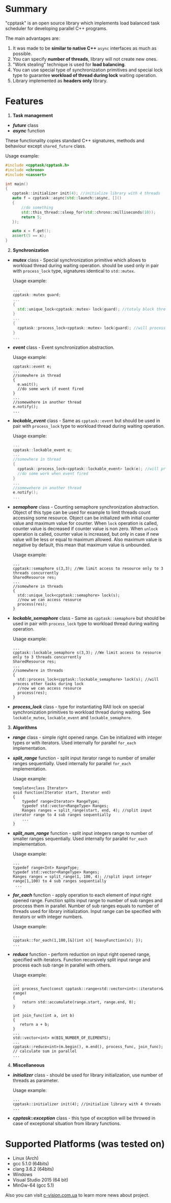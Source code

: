 # Summary

"cpptask" is an open source library which implements load balanced task scheduler for developing parallel C++ programs.

The main advantages are:

1. It was made to be **similar to native C++** `async` interfaces as much as possible.
2. You can specify **number of threads**, library will not create new ones.
3. "Work stealing" technique is used for **load balancing**.
4. You can use special type of synchronization primitives and special lock type to guarantee **workload of thread during lock** waiting operation.
5. Library implemented as **headers only** library.

# Features

1. **Task management**
 * ***future*** class
 * ***async*** function

 These functionality copies standard C++ signatures, methods and behaviour except `shared_future` class.

 Usage example:

 ```cpp
 #include <cpptask/cpptask.h>
 #include <chrono>
 #include <cassert>

 int main()
 {
    cpptask::initializer init(4); //initialize library with 4 threads
    auto f = cpptask::async(std::launch::async, []()
    {
        //do something
        std::this_thread::sleep_for(std::chrono::milliseconds(10));
        return 5;
    });

    auto x = f.get();
    assert(5 == x);
 }
 ```

2. **Synchronization**
 * ***mutex*** class - Special synchronization primitive which allows to workload thread during waiting operation. should be used only in pair with `process_lock` type, signatures identical to `std::mutex`.

    Usage example:

    ```cpp
    ...
    cpptask::mutex guard;
    ...
    {
      std::unique_lock<cpptask::mutex> lock(guard); //totaly block thread
    }
    ...
    {
      cpptask::process_lock<cpptask::mutex> lock(guard); //will process other tasks during lock
    }
    ...
    ```
 * ***event*** class - Event synchronization abstraction.

    Usage example:

    ```
    cpptask::event e;
    ...
    //somewhere in thread
    {
      e.wait();
      //do some work if event fired
    }
    ...
    //somewehere in another thread
    e.notify();
    ...
    ```

 * ***lockable_event*** class - Same as `cpptask::event` but should be used in pair with `process_lock` type to workload thread during waiting operation.

     Usage example:

     ```cpp
     ...
     cpptask::lockable_event e;
     ...
     //somewhere in thread
     {
       cpptask::process_lock<cpptask::lockable_event> lock(e); //will process other tasks during lock
       //do some work when event fired
     }
     ...
     //somewehere in another thread
     e.notify();
     ...
     ```
 * ***semaphore*** class - Counting semaphore synchronization abstraction. Object of this type can be used for example to limit threads count accessing some resource. Object can be initialized with initial counter value and maximum value for counter. When `lock` operation is called, counter value is decreased if counter value is non zero. When `unlock` operation is called, counter value is increased, but only in case if new value will be less or equal to maximum allowed. Also maximum value is negative by default, this mean that maximum value is unbounded.

     Usage example:

     ```
     ...
     cpptask::semaphore s(3,3); //We limit access to resource only to 3 threads concurrently
     SharedResource res;
     ...
     //somewhere in threads
     {
       std::unique_lock<cpptask::semaphore> lock(s);
       //now we can access resource
       process(res);
     }
     ```

 * ***lockable_semaphore*** class - Same as `cpptask::semaphore` but should be used in pair with `process_lock` type to workload thread during waiting operation.
 
     Usage example:

     ```
     ...
     cpptask::lockable_semaphore s(3,3); //We limit access to resource only to 3 threads concurrently
     SharedResource res;
     ...
     //somewhere in threads
     {
       std::process_lock<cpptask::lockable_semaphore> lock(s); //will process other tasks during lock
       //now we can access resource
       process(res);
     }
     ``` 
 
 * ***process_lock*** class - type for instantiating RAII lock on special synchronization primitives to workload thread during waiting. See `lockable_mutex`, `lockable_event` and `lockable_semaphore`.
 
3. **Algorithms**
 * ***range*** class - simple right opened range. Can be initialized with integer types or with iterators. Used internally for parallel `for_each` implementation.
 
 * ***split_range*** function - split input iterator range to number of smaller ranges sequentially. Used internally for parallel `for_each` implementation.
 
     Usage example:

     ```
     template<class Iterator>
     void function(Iterator start, Iterator end)
     {
         typedef range<Iterator> RangeType;
         typedef std::vector<RangeType> Ranges;
         Ranges ranges = split_range(start, end, 4); //split input iterator range to 4 sub ranges sequentially
         ...
     }
     ```
 
 * ***split_num_range*** function - split input integers range to number of smaller ranges sequentially. Used internally for parallel `for_each` implementation.
 
     Usage example:

     ```
     ...
     typedef range<Int> RangeType;
     typedef std::vector<RangeType> Ranges;
     Ranges ranges = split_range(1, 100, 4); //split input integer range[1,100) to 4 sub ranges sequentially
      ...
     ``` 
 
 * ***for_each*** function - apply operation to each element of input right opened range. Function splits input range to number of sub ranges and proccess them in parallel. Number of sub ranges equals to number of threads used for library initialization. Input range can be specified with iterators or with integer numbers.
 
     Usage example:

     ```
     ...
     cpptask::for_each(1,100,[&](int x){ heavyFunction(x); });
     ...
     ``` 

 * ***reduce*** function - perform reduction on input right opened range, specified with iterators. Function recursively split input range and process each sub range in parallel with others.
 
     Usage example:

     ```
     ...
     int process_func(const cpptask::range<std::vector<int>::iterator>& range)
     {
         return std::accumulate(range.start, range.end, 0);
     }
     
     int join_func(int a, int b)
     {
        return a + b;
     }
     ...
     std::vector<int> m(BIG_NUMBER_OF_ELEMENTS);
     ...
     cpptask::reduce<int>(m.begin(), m.end(), process_func, join_func); // calculate sum in parallel
     ...
     ``` 
 
4. **Miscellaneous**
 * ***initializer*** class - should be used for library initialization, use number of threads as parameter.

     Usage example:
     
     ```
     ...
     cpptask::initializer init(4); //initialize library with 4 threads
     ...
    ```
 
 * ***cpptask::exception*** class - this type of exception will be throwed in case of exceptional situation from library functions.

# Supported Platforms (was tested on)

 * Linux (Arch)
  * gcc 5.1.0 (64bits)
  * clang 3.6.2 (64bits)
 * Windows
  * Visual Studio 2015 (64 bit)
  * MinGw-64 (gcc 5.1)

Also you can visit [c-vision.com.ua](http://c-vision.com.ua) to learn more news about project.
